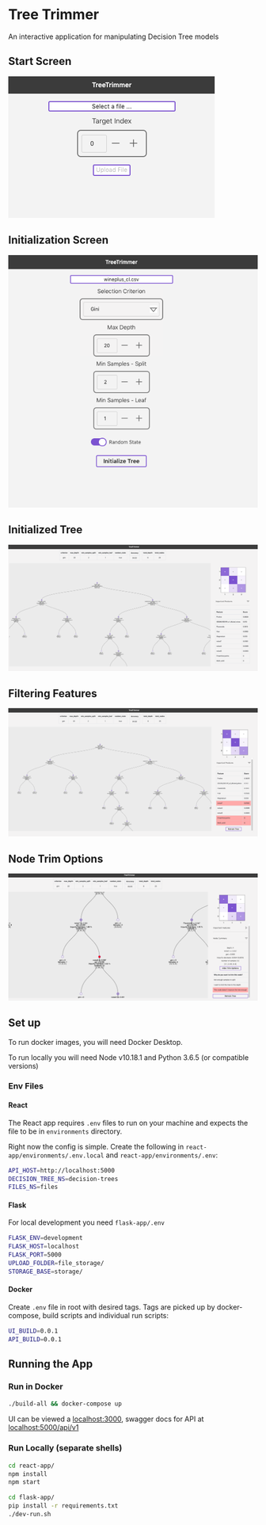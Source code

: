 # Tree Trimmer

An interactive application for manipulating Decision Tree models

## Start Screen

![Start Screen](screenshots/start-screen.png)

## Initialization Screen

![Loaded File](screenshots/loaded-file.png)

## Initialized Tree

![Initialized Tree](screenshots/initialized-tree.png)

## Filtering Features

![Filtering Features](screenshots/filter-features.png)

## Node Trim Options

![Trim Options](screenshots/trim-options.png)

## Set up

To run docker images, you will need Docker Desktop.

To run locally you will need Node v10.18.1 and Python 3.6.5 (or compatible versions)

### Env Files

#### React

The React app requires ```.env``` files to run on your machine and expects the file to be in ```environments``` directory.

Right now the config is simple. Create the following in ```react-app/environments/.env.local``` and ```react-app/environments/.env```:

```bash
API_HOST=http://localhost:5000
DECISION_TREE_NS=decision-trees
FILES_NS=files
```

#### Flask

For local development you need ```flask-app/.env```

```bash
FLASK_ENV=development
FLASK_HOST=localhost
FLASK_PORT=5000
UPLOAD_FOLDER=file_storage/
STORAGE_BASE=storage/
```

#### Docker

Create ```.env``` file in root with desired tags. Tags are picked up by docker-compose, build scripts and individual run scripts:

```bash
UI_BUILD=0.0.1
API_BUILD=0.0.1
```

## Running the App

### Run in Docker

```bash
./build-all && docker-compose up
```

UI can be viewed a [localhost:3000](http://localhost:3000/), swagger docs for API at [localhost:5000/api/v1](http://localhost:5000/api/v1)

### Run Locally (separate shells)

```bash
cd react-app/
npm install
npm start
```

```bash
cd flask-app/
pip install -r requirements.txt
./dev-run.sh
```
